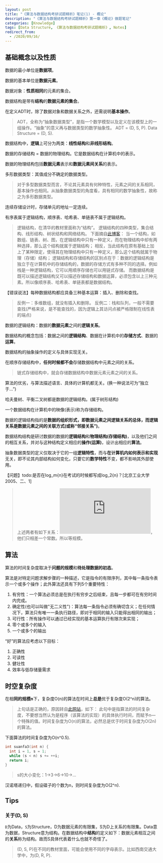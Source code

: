```yaml
---
layout: post
title: "《算法与数据结构考研试题精析》笔记(1) - 概论"
description: "《算法与数据结构考研试题精析》第一章《概论》做题笔记"
categories: [Knowledge]
tags: [Data Structure, 《算法与数据结构考研试题精析》, Notes]
redirect_from:
  - /2020/09/16/
---
```


## 基础概念以及性质

数据的最小单位是**数据项**。

数据的基本单位是**数据元素**。

数据对象：**性质相同**的元素的集合。

数据结构是带有**结构**的**数据元素的集合**。

在定义ADT时，除了数据对象和数据关系之外，还需说明**基本操作**。

> ADT，全称为“抽象数据类型”，是指一个数学模型以及定义在该模型上的一组操作。“抽象”的意义再与数据类型的数学抽象性。
> ADT = (D, S, P). Data Structure = (D, S).

数据结构中，**逻辑**上可分为两类：**线性结构**和**非线形结构**。

数据的存储结构 = 数据的物理结构。它是数据结构在计算机中的表示。

数据的物理结构包括**数据元素**表示和**数据元素间关系**的表示。

多形数据类型：其值成分不确定的数据类型。

>对于多型数据类型而言，不论其元素具有何种特性，元素之间的关系相同，基本操作也相同。从抽象数据类型的角度看，具有相同的数学抽象性，故称之为多形数据类型。

连续存储设计时，存储单元的地址一定连续。

有序表属于逻辑结构，顺序表、哈希表、单链表不属于逻辑结构。

> 逻辑结构，在清华的教材里面称为“结构”。
> 逻辑结构的四种类型，集合结构、线形结构、树状结构和网络结构。
> 下面摘自[此博客](https://www.cnblogs.com/wonker/p/11236370.html)：
> 当一个结构，如数组、链表、树、图，在逻辑结构中只有一种定义，而在物理结构中却有两种选择，那么这个结构就属于逻辑结构；
> 相反，当此结构在原有基础上加上了某种限定，使得其在物理结构中只有一种定义，那么这个结构就属于物理（存储）结构；
> 逻辑结构和存储结构的区别点在于：数据的逻辑结构是独立于在计算机中的存储结构的，数据的存储方式有多种不同的选择。例如栈是一种逻辑结构，它可以用顺序存储也可以用链式存储。
> 而数据结构是既可以描述逻辑结构又可以描述存储结构和数据运算，必须包含以上三种元素。所以像顺序表、哈希表、单链表都是数据结构。

【错误说法】每种数据结构都应具备三种基本运算：插入、删除和查找。

> 反例一：多维数组，就没有插入和删除。
> 反例二：栈和队列，一般不需要查找(严格来说，是不能查找的，因为逻辑上其访问点被严格限制在线性表的端点)

数据的逻辑结构：数据的**数据元素**之间的**逻辑关系**。

数据结构的概念包括：数据之间的**逻辑结构**、数据在计算机中的**存储方式**、数据的**运算**。

数据结构的抽象操作的定义与具体实现无关。

在顺序存储结构中，**任何时候都不会**存储数据结构中元素之间的关系。

> 链式存储结构中，就会存储数据结构中数据元素元素之间的关系。

算法的优劣，与算法描述语言、具体的计算机都无关。(换一种说法可为“独立于...”)

哈夫曼树、平衡二叉树都是数据的逻辑结构。(属于树形结构)

一个数据结构在计算机中的映像(表示)称为存储结构。

数据的逻辑结构指的是**数据的组织形式，即数据元素之间逻辑关系的总体，而逻辑关系是数据元素之间的关联方式(或称“邻接关系”)**。

数据结构结构是研讨数据的数据的**逻辑结构**和**物理结构(存储结构)**，以及他们之间的相互关系，并对与这种结构定义相应的**操作(运算)**，设计出相应的**算法**。

抽象数据类型的定义仅取决于它的一组**逻辑特性**，而与**在计算机内如何表示和实现**无关，即不论其内部结构如何变化，只要它的**数学特性**不变，都不影响其外部使用。

【问题】todo:是否在log_m{n}在考试的时候都写成log_2{n}？[北京工业大学2005、二、1]

> 上述两者有如下关系：![关系](https://latex.vimsky.com/test.image.latex.php?fmt=svg&val=%255Cinline%2520%255Cdpi%257B150%257D%2520%255Cfootnotesize%2520log_2%257Bn%257D%2520%253D%2520log_2%257B3%257D%255Ctimes%2520log_3%257Bn%257D&dl=0)，他们只相差一个常数。所以等规模。

## 算法

算法的时间复杂度取决于**问题的规模**和**待处理数据的初态**。

算法是对特定问题求解步骤的一种描述，它是指令的有限序列，其中每一条指令表示一个或多个操作；此外算法还具有下列5个重要特性：

1. 有穷性：一个算法必须总是在执行有穷步之后结束，且每一步都可在有穷时间内完成。
2. 确定性(也可以叫做"无二义性")：算法每一条指令必须有确切含义；在任何情况下，算法只有唯一一条执行路径，即对于相同的输入只能得出相同的输出；
3. 可行性：所有操作可以通过已经实现的基本运算执行有限次来实现；
4. 零个或多个的输入
5. 一个或多个的输出

“好”的算法应考虑以下目标：

1. 正确性
2. 可读性
3. 健壮性
4. 效率与低存储量需求

## 时空复杂度

在相**同的规模n**下，复杂度O(n)的算法在时间上**总是**优于复杂度O(2^n)的算法。

> 上句话是正确的，原因转自[此网站](http://c.biancheng.net/cpp/html/2653.html)，如下：
> 此句中是指算法的时间复杂度，不要想当然认为是程序（该算法的实现）的具体执行时间，而赋予n—个特殊的值。时间复杂度为O(n)的算法，必然总是优于时间复杂度为O(2n)的算法。

下面算法的时间复杂度为O(n^0.5).

```c
int suanfa3(int n) {
  int i = 1, s = 1;
  while (s < n) s += ++i;
  return i;
}
```

> s的大小变化：1->3->6->10->...

汉诺塔递归中，假设碟子的个数为n，则时间复杂度为O(2^n).

## Tips

### 关于(D, S)

`D`为Data，`S`为Structure，D为数据元素的有限集，S为D上关系的有限集。Data意为数据，Structure意为结构。在数据结构中**结构**的定义如下：数据元素相互之间的**关系**称为结构。故而S具体代表着什么也就不奇怪了。

> (D, S, P)在不同的教材里面，可能会使用不同的字母表示。比如西南交通大学中，为(D, R, P).
